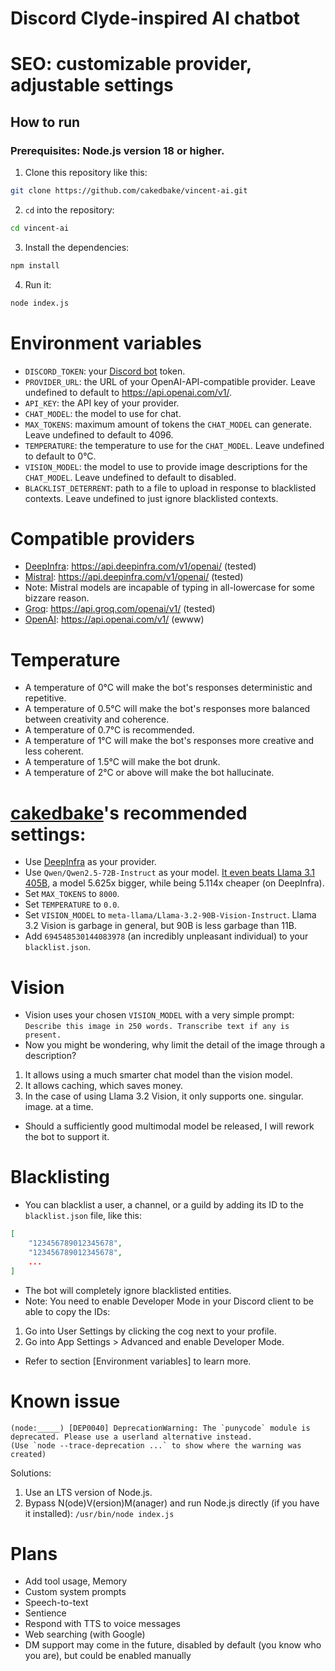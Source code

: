 # Discord Clyde-inspired AI chatbot
# SEO: customizable provider, adjustable settings

## How to run
### Prerequisites: Node.js version 18 or higher.
1. Clone this repository like this:
```bash
git clone https://github.com/cakedbake/vincent-ai.git
```
2. `cd` into the repository:
```bash
cd vincent-ai
```
3. Install the dependencies:
```bash
npm install
```
4. Run it:
```bash
node index.js
```

# Environment variables
- `DISCORD_TOKEN`: your [Discord bot](https://discord.com/developers/applications/) token.
- `PROVIDER_URL`: the URL of your OpenAI-API-compatible provider. Leave undefined to default to https://api.openai.com/v1/.
- `API_KEY`: the API key of your provider.
- `CHAT_MODEL`: the model to use for chat.
- `MAX_TOKENS`: maximum amount of tokens the `CHAT_MODEL` can generate. Leave undefined to default to 4096.
- `TEMPERATURE`: the temperature to use for the `CHAT_MODEL`. Leave undefined to default to 0°C.
- `VISION_MODEL`: the model to use to provide image descriptions for the `CHAT_MODEL`. Leave undefined to default to disabled.
- `BLACKLIST_DETERRENT`: path to a file to upload in response to blacklisted contexts. Leave undefined to just ignore blacklisted contexts.

# Compatible providers
- [DeepInfra](https://deepinfra.com/): https://api.deepinfra.com/v1/openai/ (tested)
- [Mistral](https://mistral.ai/): https://api.deepinfra.com/v1/openai/ (tested)
- Note: Mistral models are incapable of typing in all-lowercase for some bizzare reason.
- [Groq](https://groq.com/): https://api.groq.com/openai/v1/ (tested)
- [OpenAI](https://openai.com/): https://api.openai.com/v1/ (ewww)

# Temperature
- A temperature of 0°C will make the bot's responses deterministic and repetitive.
- A temperature of 0.5°C will make the bot's responses more balanced between creativity and coherence.
- A temperature of 0.7°C is recommended.
- A temperature of 1°C will make the bot's responses more creative and less coherent.
- A temperature of 1.5°C will make the bot drunk.
- A temperature of 2°C or above will make the bot hallucinate.

# [cakedbake](https://github.com/cakedbake)'s recommended settings:
- Use [DeepInfra](https://deepinfra.com/) as your provider.
- Use `Qwen/Qwen2.5-72B-Instruct` as your model. [It even beats Llama 3.1 405B](https://artificialanalysis.ai/?models_selected=o1%2Co1-mini%2Cgpt-4o-2024-08-06%2Cgpt-4o-mini%2Cllama-3-1-instruct-405b%2Cllama-3-2-instruct-90b-vision%2Cllama-3-1-instruct-70b%2Cllama-3-1-instruct-8b%2Cgemini-1-5-pro%2Cgemini-1-5-flash%2Cclaude-35-sonnet%2Cclaude-3-5-haiku%2Cmistral-large-2%2Cjamba-1-5-large%2Cqwen2-5-72b-instruct), a model 5.625x bigger, while being 5.114x cheaper (on DeepInfra).
- Set `MAX_TOKENS` to `8000`.
- Set `TEMPERATURE` to `0.0`.
- Set `VISION_MODEL` to `meta-llama/Llama-3.2-90B-Vision-Instruct`. Llama 3.2 Vision is garbage in general, but 90B is less garbage than 11B.
- Add `694548530144083978` (an incredibly unpleasant individual) to your `blacklist.json`.

# Vision
- Vision uses your chosen `VISION_MODEL` with a very simple prompt: `Describe this image in 250 words. Transcribe text if any is present.`
- Now you might be wondering, why limit the detail of the image through a description?
1. It allows using a much smarter chat model than the vision model.
2. It allows caching, which saves money.
3. In the case of using Llama 3.2 Vision, it only supports one. singular. image. at a time.
- Should a sufficiently good multimodal model be released, I will rework the bot to support it.

# Blacklisting
- You can blacklist a user, a channel, or a guild by adding its ID to the `blacklist.json` file, like this:
```json
[
	"123456789012345678",
	"123456789012345678",
	...
]
```
- The bot will completely ignore blacklisted entities.
- Note: You need to enable Developer Mode in your Discord client to be able to copy the IDs:
1. Go into User Settings by clicking the cog next to your profile.
2. Go into App Settings > Advanced and enable Developer Mode.
- Refer to section [Environment variables] to learn more.

# Known issue
```
(node:_____) [DEP0040] DeprecationWarning: The `punycode` module is deprecated. Please use a userland alternative instead.
(Use `node --trace-deprecation ...` to show where the warning was created)
```
Solutions:
1. Use an LTS version of Node.js.
2. Bypass N(ode)V(ersion)M(anager) and run Node.js directly (if you have it installed): `/usr/bin/node index.js`

# Plans
- Add tool usage, Memory
- Custom system prompts
- Speech-to-text
- Sentience
- Respond with TTS to voice messages
- Web searching (with Google)
- DM support may come in the future, disabled by default (you know who you are), but could be enabled manually